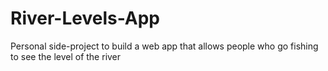 # River-Levels-App
Personal side-project to build a web app that allows people who go fishing to see the level of the river
